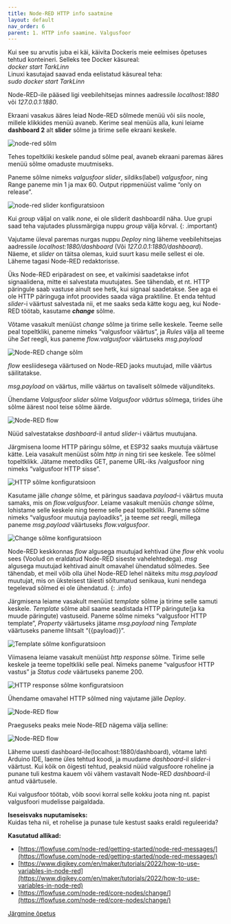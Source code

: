 ```yaml
---
title: Node-RED HTTP info saatmine
layout: default
nav_order: 6
parent: 1. HTTP info saamine. Valgusfoor
---
```


Kui see su arvutis juba ei käi, käivita Dockeris meie eelmises õpetuses tehtud konteineri. Selleks tee Docker käsureal:  
*docker start TarkLinn*  
Linuxi kasutajad saavad enda eelistatud käsureal teha:  
*sudo docker start TarkLinn*

Node-RED-ile pääsed ligi veebilehitsejas minnes aadressile *localhost:1880* või *127.0.0.1:1880*. 

Ekraani vasakus ääres leiad Node-RED sõlmede menüü või siis noole, millele klikkides menüü avaneb. Kerime seal menüüs alla, kuni leiame **dashboard 2** alt **slider** sõlme ja tirime selle ekraani keskele.

![node-red sõlm](./pildid/3.png)

Tehes topeltkliki keskele pandud sõlme peal, avaneb ekraani paremas ääres menüü sõlme omaduste muutmiseks. 

Paneme sõlme nimeks *valgusfoor slider*, sildiks(label) *valgusfoor*, ning Range paneme min 1 ja max 60\. Output rippmenüüst valime “only on release”.

![node-red slider konfiguratsioon](./pildid/4.png)

Kui *group* väljal on valik *none*, ei ole sliderit dashboardil näha. Uue grupi saad teha vajutades plussmärgiga nuppu *group* välja kõrval.
{: .important}

Vajutame üleval paremas nurgas nuppu *Deploy* ning läheme veebilehitsejas aadressile *localhost:1880/dashboard* (Või *127.0.0.1:1880/dashboard*). Näeme, et *slider* on täitsa olemas, kuid suurt kasu meile sellest ei ole. Läheme tagasi Node-RED redaktorisse.

Üks Node-RED eripäradest on see, et vaikimisi saadetakse infot signaalidena, mitte ei salvestata muutujates. See tähendab, et nt. HTTP päringule saab vastuse ainult see hetk, kui signaal saadetakse. See aga ei ole HTTP päringuga infot proovides saada väga praktiline. Et enda tehtud *slider*\-i väärtust salvestada nii, et me saaks seda kätte kogu aeg, kui Node-RED töötab, kasutame ***change*** sõlme.

Võtame vasakult menüüst *change* sõlme ja tirime selle keskele. Teeme selle peal topeltkliki, paneme nimeks “valgusfoor väärtus”, ja *Rules* välja all teeme ühe *Set* reegli, kus paneme *flow.valgusfoor* väärtuseks *msg.payload*

![Node-RED change sõlm](./pildid/5.png)

*flow* eesliidesega väärtused on Node-RED jaoks muutujad, mille väärtus säilitatakse. 

*msg.payload* on väärtus, mille väärtus on tavaliselt sõlmede väljunditeks.

Ühendame *Valgusfoor slider* sõlme *Valgusfoor väärtus* sõlmega, tirides ühe sõlme äärest nool teise sõlme äärde.

![Node-RED flow](./pildid/6.png)

Nüüd salvestatakse *dashboard*\-il antud *slider*\-i väärtus muutujana.

Järgmisena loome HTTP päringu sõlme, et ESP32 saaks muutuja väärtuse kätte. Leia vasakult menüüst sõlm *http in* ning tiri see keskele. Tee sõlmel topeltklikk. Jätame meetodiks GET, paneme URL-iks /valgusfoor ning nimeks “valgusfoor HTTP sisse”.

![HTTP sõlme konfiguratsioon](./pildid/7.png)

Kasutame jälle *change* sõlme, et päringus saadava *payload*\-i väärtus muuta samaks, mis on *flow.valgusfoor*. Leiame vasakult menüüs *change* sõlme, lohistame selle keskele ning teeme selle peal topeltkliki. Paneme sõlme nimeks “valgusfoor muutuja payloadiks”, ja teeme *set* reegli, millega paneme *msg.payload* väärtuseks *flow.valgusfoor*.

![Change sõlme konfiguratsioon](./pildid/8.png)

Node-RED keskkonnas *flow* algusega muutujad kehtivad ühe *flow* ehk voolu sees (Voolud on eraldatud Node-RED siseste vahelehtedega). *msg* algusega muutujad kehtivad ainult omavahel ühendatud sõlmedes. See tähendab, et meil võib olla ühel Node-RED lehel näiteks mitu *msg.payload* muutujat, mis on üksteisest täiesti sõltumatud senikaua, kuni nendega tegelevad sõlmed ei ole ühendatud.
{: .info}

Järgmisena leiame vasakult menüüst *template* sõlme ja tirime selle samuti keskele. *Template* sõlme abil saame seadistada HTTP päringute(ja ka muude päringute) vastuseid. Paneme sõlme nimeks “valgusfoor HTTP template”, *Property* väärtuseks jätame *msg.payload* ning *Template* väärtuseks paneme lihtsalt “{{payload}}”.

![Template sõlme konfiguratsioon](./pildid/9.png)

Viimasena leiame vasakult menüüst *http response* sõlme. Tirime selle keskele ja teeme topeltkliki selle peal. Nimeks paneme “valgusfoor HTTP vastus” ja *Status code* väärtuseks paneme 200\.

![HTTP response sõlme konfiguratsioon](./pildid/10.png)

Ühendame omavahel HTTP sõlmed ning vajutame jälle *Deploy*.

![Node-RED flow](./pildid/11.png)

Praeguseks peaks meie Node-RED nägema välja selline:

![Node-RED flow](./pildid/12.png)

Läheme uuesti dashboard-ile(localhost:1880/dashboard), võtame lahti Arduino IDE, laeme üles tehtud koodi, ja muudame *dashboard*\-il *slider*\-i väärtust. Kui kõik on õigesti tehtud, peaksid nüüd valgusfoore roheline ja punane tuli kestma kauem või vähem vastavalt Node-RED *dashboard*\-il antud väärtusele.

Kui valgusfoor töötab, võib soovi korral selle kokku joota ning nt. papist valgusfoori mudelisse paigaldada.

**Iseseisvaks nuputamiseks:**  
Kuidas teha nii, et rohelise ja punase tule kestust saaks eraldi reguleerida?

**Kasutatud allikad:**  
- [https://flowfuse.com/node-red/getting-started/node-red-messages/](https://flowfuse.com/node-red/getting-started/node-red-messages/)  
- [https://www.digikey.com/en/maker/tutorials/2022/how-to-use-variables-in-node-red](https://www.digikey.com/en/maker/tutorials/2022/how-to-use-variables-in-node-red)  
- [https://flowfuse.com/node-red/core-nodes/change/](https://flowfuse.com/node-red/core-nodes/change/)

[Järgmine õpetus](../HTTP-info-saatmine)